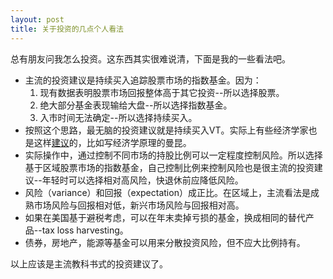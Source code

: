 ```yaml
---
layout: post
title: 关于投资的几点个人看法
---
```


总有朋友问我怎么投资。这东西其实很难说清，下面是我的一些看法吧。
* 主流的投资建议是持续买入追踪股票市场的指数基金。因为：
	1. 现有数据表明股票市场回报整体高于其它投资--所以选择股票。
	2. 绝大部分基金表现输给大盘--所以选择指数基金。
	3. 入市时间无法确定--所以选择持续买入。
* 按照这个思路，最无脑的投资建议就是持续买入VT。实际上有些经济学家也是这样<a href="http://nyti.ms/1872cc9">建议</a>的，比如写经济学原理的曼昆。
* 实际操作中，通过控制不同市场的持股比例可以一定程度控制风险。所以选择基于区域股票市场的指数基金，自己控制比例来控制风险也是很主流的投资建议--年轻时可以选择相对高风险，快退休前应降低风险。
* 风险（variance）和回报（expectation）成正比。在区域上，主流看法是成熟市场风险与回报相对低，新兴市场风险与回报相对高。
* 如果在美国基于避税考虑，可以在年末卖掉亏损的基金，换成相同的替代产品--tax loss harvesting。
* 债券，房地产，能源等基金可以用来分散投资风险，但不应大比例持有。

以上应该是主流教科书式的投资建议了。
